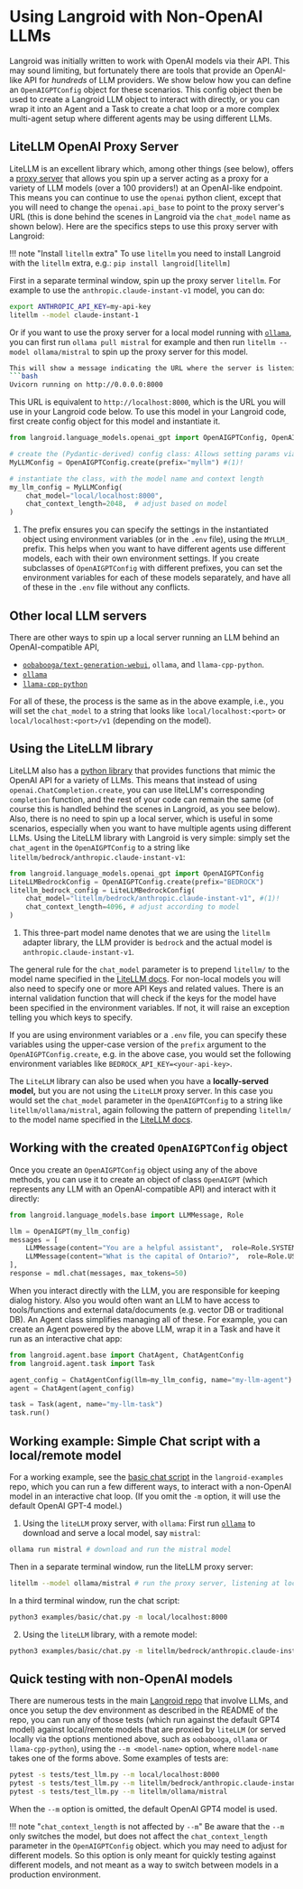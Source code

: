 # Using Langroid with Non-OpenAI LLMs

Langroid was initially written to work with OpenAI models via their API.
This may sound limiting, but fortunately there are tools that provide an OpenAI-like API 
for _hundreds_ of LLM providers.  We show below how you can define an `OpenAIGPTConfig` object
for these scenarios. This config object then be used to create a Langroid 
LLM object to interact with directly, or you can wrap it into an Agent and a Task
to create a chat loop or a more complex multi-agent setup where different agents may be using
different LLMs.

## LiteLLM OpenAI Proxy Server
LiteLLM is an excellent library which, among other things
(see below), offers a [proxy server](https://docs.litellm.ai/docs/proxy_server) that allows you 
spin up a server acting as a proxy for a variety of LLM models (over a 100 providers!) at an 
OpenAI-like endpoint. This means you can continue to use the `openai` python client, 
except that you will need to change the `openai.api_base` to point to the proxy server's URL
(this is done behind the scenes in Langroid via the `chat_model` name as shown below).
Here are the specifics steps to use this proxy server with Langroid:

!!! note "Install `litellm` extra"
    To use `litellm` you need to install Langroid with the `litellm` extra, e.g.:
    `pip install langroid[litellm]`

First in a separate terminal window, spin up the proxy server `litellm`.
For example to use the `anthropic.claude-instant-v1` model, you can do:
```bash
export ANTHROPIC_API_KEY=my-api-key
litellm --model claude-instant-1
```
Or if you want to use the proxy server for a local model running with [`ollama`](https://github.com/jmorganca/ollama),
you can first run `ollama pull mistral` for example and then 
run `litellm --model ollama/mistral` to spin up the proxy server for this model.
```bash
This will show a message indicating the URL where the server is listening, e.g.,
```bash
Uvicorn running on http://0.0.0.0:8000
```

This URL is equivalent to `http://localhost:8000`, which is the URL
you will use in your Langroid code below.
To use this model in your Langroid code, first create config object for
this model and instantiate it.

```python
from langroid.language_models.openai_gpt import OpenAIGPTConfig, OpenAIGPT

# create the (Pydantic-derived) config class: Allows setting params via MYLLM_XXX env vars
MyLLMConfig = OpenAIGPTConfig.create(prefix="myllm") #(1)!

# instantiate the class, with the model name and context length
my_llm_config = MyLLMConfig(
    chat_model="local/localhost:8000",
    chat_context_length=2048,  # adjust based on model
)
```

1. The prefix ensures you can specify the settings in the instantiated object
   using environment variables (or in the `.env` file), using the `MYLLM_` prefix.
   This helps when you want to have different agents use
   different models, each with their own environment settings. If you create
   subclasses of `OpenAIGPTConfig` with different prefixes, you can set the
   environment variables for each of these models separately, and have all of these
   in the `.env` file without any conflicts.

## Other local LLM servers
There are other ways to spin up a local server running an LLM behind an OpenAI-compatible API,

- [`oobabooga/text-generation-webui`](https://github.com/oobabooga/text-generation-webui/tree/main/extensions), `ollama`, and `llama-cpp-python`.
- [`ollama`](https://github.com/jmorganca/ollama)
- [`llama-cpp-python`](https://github.com/abetlen/llama-cpp-python)

For all of these, the process is the same as in the above example, i.e., you will
set the `chat_model` to a string that looks like `local/localhost:<port>` or 
`local/localhost:<port>/v1` (depending on the model). 

## Using the LiteLLM library

LiteLLM also has a [python library](https://docs.litellm.ai/docs/providers) that 
provides functions that mimic the OpenAI API
for a variety of LLMs. This means that instead of using `openai.ChatCompletion.create`,
you can use liteLLM's corresponding `completion` function, and the rest of your code
can remain the same (of course this is handled behind the scenes in Langroid, as you see below).
Also, there is no need to spin up a local server,
which is useful in some scenarios, especially when you want to have multiple
agents using different LLMs. Using the LiteLLM library with Langroid is very simple: 
simply set the `chat_agent` in the `OpenAIGPTConfig` to a string like 
`litellm/bedrock/anthropic.claude-instant-v1`:

```python
from langroid.language_models.openai_gpt import OpenAIGPTConfig
LiteLLMBedrockConfig = OpenAIGPTConfig.create(prefix="BEDROCK") 
litellm_bedrock_config = LiteLLMBedrockConfig(
    chat_model="litellm/bedrock/anthropic.claude-instant-v1", #(1)!
    chat_context_length=4096, # adjust according to model
)
```

1. This three-part model name denotes that we are using the `litellm` adapter library, 
    the LLM provider is `bedrock` and the actual model is `anthropic.claude-instant-v1`.


The general rule for the `chat_model` parameter is to prepend `litellm/` to the model name
specified in the [LiteLLM docs](https://docs.litellm.ai/docs/providers). 
For non-local models you will also need to specify one or more API Keys and related values. 
There is an internal validation function that will check if the keys for the model
have been specified in the environment variables. If not, it will raise an exception telling 
you which keys to specify. 

If you are using environment variables or a `.env` file, you can specify these 
variables using the upper-case version of the `prefix` argument to the `OpenAIGPTConfig.create`,
e.g. in the above case, you would set the following environment variables like
`BEDROCK_API_KEY=<your-api-key>`.

The `LiteLLM` library can also be used when you have a **locally-served model,**
but you are not using the `LiteLLM` proxy server. In this case you would set the 
`chat_model` parameter in the `OpenAIGPTConfig` to a string like `litellm/ollama/mistral`,
again following the pattern of prepending `litellm/` to the model name specified in the
[LiteLLM docs](https://docs.litellm.ai/docs/providers).

## Working with the created `OpenAIGPTConfig` object

Once you create an `OpenAIGPTConfig` object using any of the above methods, 
you can use it to create an object of class `OpenAIGPT` (which represents any
LLM with an OpenAI-compatible API) and interact with it directly:
```python
from langroid.language_models.base import LLMMessage, Role

llm = OpenAIGPT(my_llm_config)
messages = [
    LLMMessage(content="You are a helpful assistant",  role=Role.SYSTEM),
    LLMMessage(content="What is the capital of Ontario?",  role=Role.USER),
],
response = mdl.chat(messages, max_tokens=50)
```

When you interact directly with the LLM, you are responsible for keeping dialog history.
Also you would often want an LLM to have access to tools/functions and external
data/documents (e.g. vector DB or traditional DB). An Agent class simplifies managing all of these.
For example, you can create an Agent powered by the above LLM, wrap it in a Task and have it
run as an interactive chat app:

```python
from langroid.agent.base import ChatAgent, ChatAgentConfig
from langroid.agent.task import Task

agent_config = ChatAgentConfig(llm=my_llm_config, name="my-llm-agent")
agent = ChatAgent(agent_config)

task = Task(agent, name="my-llm-task")
task.run()
```

## Working example: Simple Chat script with a local/remote model

For a working example, see the [basic chat script](https://github.com/langroid/langroid-examples/blob/main/examples/basic/chat.py)
in the `langroid-examples` repo, 
which you can run a few different ways, to interact with a non-OpenAI model in an interactive chat loop.
(If you omit the `-m` option, it will use the default OpenAI GPT-4 model.) 

1. Using the `liteLLM` proxy server, with `ollama`:
First run [`ollama`](https://github.com/jmorganca/ollama) to download and serve a local model, say `mistral`: 
```bash
ollama run mistral # download and run the mistral model
```
Then in a separate terminal window, run the liteLLM proxy server:
```bash
litellm --model ollama/mistral # run the proxy server, listening at localhost:8000
```
In a third terminal window, run the chat script:
```bash
python3 examples/basic/chat.py -m local/localhost:8000
```

2. Using the `liteLLM` library, with a remote model:
```bash
python3 examples/basic/chat.py -m litellm/bedrock/anthropic.claude-instant-v1
```

## Quick testing with non-OpenAI models

There are numerous tests in the main [Langroid repo](https://github.com/langroid/langroid) that involve
LLMs, and once you setup the dev environment as described in the README of the repo, 
you can run any of those tests (which run against the default GPT4 model) against
local/remote models that are proxied by `liteLLM` (or served locally via the options mentioned above,
such as `oobabooga`, `ollama` or `llama-cpp-python`), using the `--m <model-name>` option,
where `model-name` takes one of the forms above. Some examples of tests are:

```bash
pytest -s tests/test_llm.py --m local/localhost:8000
pytest -s tests/test_llm.py --m litellm/bedrock/anthropic.claude-instant-v1
pytest -s tests/test_llm.py --m litellm/ollama/mistral
```
When the `--m` option is omitted, the default OpenAI GPT4 model is used.

!!! note "`chat_context_length` is not affected by `--m`"
      Be aware that the `--m` only switches the model, but does not affect the `chat_context_length` 
      parameter in the `OpenAIGPTConfig` object. which you may need to adjust for different models.
      So this option is only meant for quickly testing against different models, and not meant as
      a way to switch between models in a production environment.








    